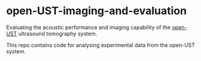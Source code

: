 # open-UST-imaging-and-evaluation
Evaluating the acoustic performance and imaging capability of the [open-UST](https://github.com/morganjroberts/open-UST) ultrasound tomography system.

This repo contains code for analysing experimental data from the open-UST system.

